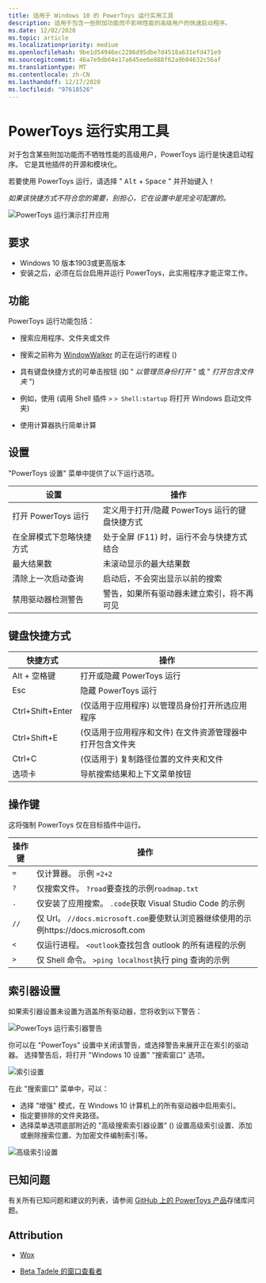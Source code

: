 ```yaml
---
title: 适用于 Windows 10 的 PowerToys 运行实用工具
description: 适用于包含一些附加功能而不影响性能的高级用户的快速启动程序。
ms.date: 12/02/2020
ms.topic: article
ms.localizationpriority: medium
ms.openlocfilehash: 9be1d54946ec2286d95dbe7d4518a631efd471e9
ms.sourcegitcommit: 46a7e9db64e17a645ee6e888f62a9b04632c56af
ms.translationtype: MT
ms.contentlocale: zh-CN
ms.lasthandoff: 12/17/2020
ms.locfileid: "97618526"
---
```

# <a name="powertoys-run-utility"></a>PowerToys 运行实用工具

对于包含某些附加功能而不牺牲性能的高级用户，PowerToys 运行是快速启动程序。 它是其他插件的开源和模块化。

若要使用 PowerToys 运行，请选择 " <kbd>Alt</kbd> + <kbd>Space</kbd> " 并开始键入！

*如果该快捷方式不符合您的需要，别担心，它在设置中是完全可配置的。*

![PowerToys 运行演示打开应用](../images/pt-powerrun-demo.gif)

## <a name="requirements"></a>要求

- Windows 10 版本1903或更高版本
- 安装之后，必须在后台启用并运行 PowerToys，此实用程序才能正常工作。

## <a name="features"></a>功能

PowerToys 运行功能包括：

- 搜索应用程序、文件夹或文件

- 搜索之前称为 [WindowWalker](https://github.com/betsegaw/windowwalker/) 的正在运行的进程 () 

- 具有键盘快捷方式的可单击按钮 (如 " *以管理员身份打开* " 或 " *打开包含文件夹* ") 

- 例如，使用 (调用 Shell 插件 `>` `> Shell:startup` 将打开 Windows 启动文件夹) 

- 使用计算器执行简单计算

## <a name="settings"></a>设置

"PowerToys 设置" 菜单中提供了以下运行选项。

  | **设置** |**操作** |
  | --- | --- |
  | 打开 PowerToys 运行 | 定义用于打开/隐藏 PowerToys 运行的键盘快捷方式 |
  | 在全屏模式下忽略快捷方式 |  处于全屏 (F11) 时，运行不会与快捷方式结合 |
  | 最大结果数 |  未滚动显示的最大结果数 |
  | 清除上一次启动查询 | 启动后，不会突出显示以前的搜索 |
  | 禁用驱动器检测警告 | 警告，如果所有驱动器未建立索引，将不再可见 |

## <a name="keyboard-shortcuts"></a>键盘快捷方式

  | **快捷方式** | **操作** |
  | --- | --- |
  | Alt + 空格键 | 打开或隐藏 PowerToys 运行 |
  | Esc | 隐藏 PowerToys 运行 |
  | Ctrl+Shift+Enter |  (仅适用于应用程序) 以管理员身份打开所选应用程序 |
  | Ctrl+Shift+E |  (仅适用于应用程序和文件) 在文件资源管理器中打开包含文件夹 |
  | Ctrl+C |  (仅适用于) 复制路径位置的文件夹和文件 |
  | 选项卡 | 导航搜索结果和上下文菜单按钮 |

## <a name="action-key"></a>操作键

这将强制 PowerToys 仅在目标插件中运行。

  | **操作键** | **操作** |
  | --- | --- |
  | `=` | 仅计算器。 示例 `=2+2` |
  | `?` | 仅搜索文件。 `?road`要查找的示例`roadmap.txt` |
  | `.` | 仅安装了应用搜索。 `.code`获取 Visual Studio Code 的示例 |
  | `//` | 仅 Url。 `//docs.microsoft.com`要使默认浏览器继续使用的示例https://docs.microsoft.com |
  | `<` | 仅运行进程。 `<outlook`查找包含 outlook 的所有进程的示例 |
  | `>` | 仅 Shell 命令。 `>ping localhost`执行 ping 查询的示例 |

## <a name="indexer-settings"></a>索引器设置

如果索引器设置未设置为涵盖所有驱动器，您将收到以下警告：

![PowerToys 运行索引器警告](../images/pt-run-warning.png)

你可以在 "PowerToys" 设置中关闭该警告，或选择警告来展开正在索引的驱动器。 选择警告后，将打开 "Windows 10 设置" "搜索窗口" 选项。

![索引设置](../images/pt-run-indexing.png)

在此 "搜索窗口" 菜单中，可以：

- 选择 "增强" 模式，在 Windows 10 计算机上的所有驱动器中启用索引。
- 指定要排除的文件夹路径。
- 选择菜单选项底部附近的 "高级搜索索引器设置" () 设置高级索引设置、添加或删除搜索位置、为加密文件编制索引等。

![高级索引设置](../images/pt-run-indexing-advanced.png)

## <a name="known-issues"></a>已知问题

有关所有已知问题和建议的列表，请参阅 [GitHub 上的 PowerToys 产品](https://github.com/microsoft/PowerToys/issues?q=is%3Aopen+is%3Aissue+label%3AProduct-Launcher)存储库问题。

## <a name="attribution"></a>Attribution

- [Wox](https://github.com/Wox-launcher/Wox/)

- [Beta Tadele 的窗口查看者](https://github.com/betsegaw/windowwalker)
